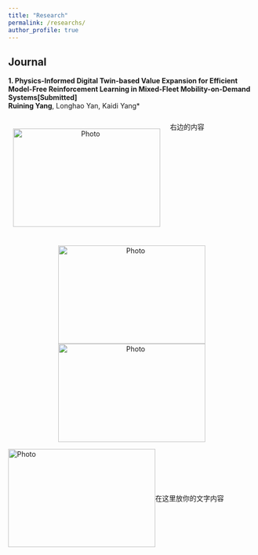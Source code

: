 ```yaml
---
title: "Research"
permalink: /researchs/
author_profile: true
---
```



## Journal
<b>1. Physics-Informed Digital Twin-based Value Expansion for Efficient Model-Free Reinforcement Learning in Mixed-Fleet Mobility-on-Demand Systems[Submitted]</b><br>
<b>Ruining Yang</b>, Longhao Yan, Kaidi Yang*
<div style="display: flex;">
    <div style="flex: 50%; padding: 10px;">
        <p align="center">
          <img src="https://520yrn.github.io//files/1.png" alt="Photo" style="width: 300px;height: 200px;"/>
        </p>
    </div>
    <div style="flex: 50%; padding: 10px;">
        右边的内容
    </div>
</div>
<p align="center">
  <img src="https://520yrn.github.io//files/1.png" alt="Photo" style="width: 300px;height: 200px;"/>
  <img src="https://520yrn.github.io//files/2.png" alt="Photo" style="width: 300px;height: 200px;"/>
</p>

<div style="display: flex; align-items: center;">
    <div style="flex: 50%;">
        <img src="https://520yrn.github.io//files/1.png" alt="Photo" style="width: 300px;height: 200px;"/>
    </div>
    <div style="flex: 50%;">
        <p>在这里放你的文字内容</p>
    </div>
</div>
